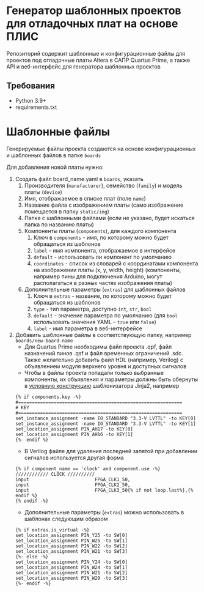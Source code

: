 # Генератор шаблонных проектов для отладочных плат на основе ПЛИС

Репозиторий содержит шаблонные и конфигурационные файлы для проектов под отладочные платы Altera в САПР Quartus Prime, а также API и веб-интерфейс для генератора шаблонных проектов 

## Требования

 - Python 3.9+
 - requirements.txt

# Шаблонные файлы

Генерируемые файлы проекта создаются на основе конфигурационных и шаблонных файлов в папке ```boards```

Для добавления новой платы нужно:
1. Создать файл board_name.yaml в ```boards```, указать
   1. Производителя (```manufacturer```), семейство (```family```) и модель платы (```device```)
   2. Имя, отображаемое в списке плат (поле ```name```)
   3. Название файла с изображением платы (само изображение помещается в папку ```static/img```)
   4. Папка с шаблонными файлами (если не указано, будет искаться папка по названию платы)
   5. Компоненты платы (```components```), для каждого компонента
      1. Ключ в ```components``` - имя, по которому можно будет обращаться из шаблонов
      2. ```label``` - имя компонента, отображаемое в интерфейсе
      3. ```default``` - использовать ли компонент по умолчанию
      4. ```coordinates``` - список из словарей с координатами компонента на изображении платы (x, y, width, height) (компоненты, например пины для подключения Arduino, могут располагаться в разных частях изображения платы)
   6. Дополнительные параметры (```extras```) для шаблонных файлов
      1. Ключ в ```extras``` - название, по которому можно будет обращаться из шаблонов
      2. ```type``` - тип параметра, доступно ```int```, ```str```, ```bool```
      3. ```default``` - значение параметра по умолчанию (для ```bool``` использовать значения YAML - ```true``` или ```false```)
      4. ```label``` - имя параметра в веб-интерфейсе
2. Добавить шаблонные файлы в соответствующую папку, например ```boards/new-board-name```
   - Для Quartus Prime необходимы файл проекта .qpf, файл назначений пинов .qsf и файл временных ограничений .sdc. Также желательно добавить файл HDL (например, Verilog) с объявлением модуля верхнего уровня и доступных сигналов
   - Чтобы в файлы проекта попадали только выбранные компоненты, их объявления и параметры должны быть обернуты в [условную конструкцию](https://jinja.palletsprojects.com/en/stable/templates/#if) шаблонизатора Jinja2, например
   ```
   {% if components.key -%}
   #============================================================
   # KEY
   #============================================================
   set_instance_assignment -name IO_STANDARD "3.3-V LVTTL" -to KEY[0]
   set_instance_assignment -name IO_STANDARD "3.3-V LVTTL" -to KEY[1]
   set_location_assignment PIN_AH17 -to KEY[0]
   set_location_assignment PIN_AH16 -to KEY[1]
   {%- endif %}
   ```
   - В Verilog файле для удаления последней запятой при добавлении сигналов используется другая форма
   ```
   {% if component_name == 'clock' and component.use -%}
   //////////// CLOCK //////////
   input 		          		FPGA_CLK1_50,
   input 		          		FPGA_CLK2_50,
   input 		          		FPGA_CLK3_50{% if not loop.last%},{% endif %}
   {% endif -%}
   ```
   - Дополнительные параметры (```extras```) можно использовать в шаблонах следующим образом
   ```
   {% if extras.is_virtual -%}
   set_location_assignment PIN_Y25 -to SW[0]
   set_location_assignment PIN_W25 -to SW[1]
   set_location_assignment PIN_W22 -to SW[2]
   set_location_assignment PIN_W21 -to SW[3]
   {%- else -%}
   set_location_assignment PIN_Y24 -to SW[0]
   set_location_assignment PIN_W24 -to SW[1]
   set_location_assignment PIN_W21 -to SW[2]
   set_location_assignment PIN_W20 -to SW[3]
   {%- endif -%}
   ```